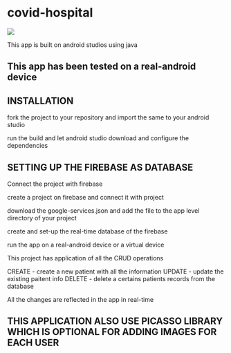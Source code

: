 # covid-hospital

<img src = "screen/app_photo">

This app is built on android studios using java

## This app has been tested on a real-android device 

## INSTALLATION 
fork the project to your repository and import the same to your android studio 

run the build and let android studio download and configure the dependencies

## SETTING UP THE FIREBASE AS DATABASE

Connect the project with firebase 

create a project on firebase and connect it with project

download the google-services.json and add the file to the app level directory of your project

create and set-up the real-time database of the firebase

run the app on a real-android device or a virtual device

This project has application of all the CRUD operations

CREATE - create a new patient with all the information
UPDATE - update the existing paitent info
DELETE - delete a certains patients records from the database

All the changes are reflected in the app in real-time

## THIS APPLICATION ALSO USE PICASSO LIBRARY WHICH IS OPTIONAL FOR ADDING IMAGES FOR EACH USER

